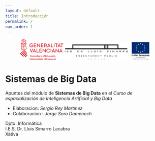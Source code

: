 ```yaml
---
layout: default
title: Introducción
permalink: /
nav_order: 1
---
```



<div align="center">
    <img src="assets/images/logos/GVA-Conselleria-Educació-Universitats-Ocupació.png" alt="Logo GVA" width="27%" />
    <img src="assets/images/logos/Logo Centre Complet.png" alt="Logo Simarro" width="40%" />
    <img src="assets/images/logos/FSE2col_val (Custom).png" alt="Logo UE" width="13%" />
</div>

# Sistemas de Big Data

Apuntes del módulo de **Sistemas de Big Data** en el *Curso de espacialización de Inteligencia Artificial y Big Data*

- Elaboracion: *Sergio Rey Martínez*
- Colaboracion : *Jorge Soro Domenech*

Dpto. Informática  
I.E.S. Dr. Lluis Simarro Lacabra  
Xàtiva
